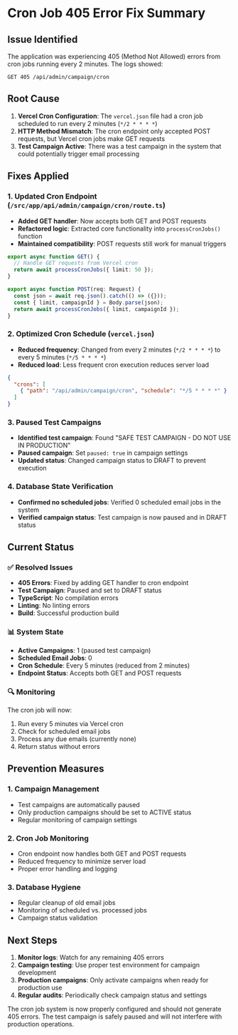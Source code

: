 # Cron Job 405 Error Fix Summary

## Issue Identified
The application was experiencing 405 (Method Not Allowed) errors from cron jobs running every 2 minutes. The logs showed:
```
GET 405 /api/admin/campaign/cron
```

## Root Cause
1. **Vercel Cron Configuration**: The `vercel.json` file had a cron job scheduled to run every 2 minutes (`*/2 * * * *`)
2. **HTTP Method Mismatch**: The cron endpoint only accepted POST requests, but Vercel cron jobs make GET requests
3. **Test Campaign Active**: There was a test campaign in the system that could potentially trigger email processing

## Fixes Applied

### 1. Updated Cron Endpoint (`/src/app/api/admin/campaign/cron/route.ts`)
- **Added GET handler**: Now accepts both GET and POST requests
- **Refactored logic**: Extracted core functionality into `processCronJobs()` function
- **Maintained compatibility**: POST requests still work for manual triggers

```typescript
export async function GET() {
  // Handle GET requests from Vercel cron
  return await processCronJobs({ limit: 50 });
}

export async function POST(req: Request) {
  const json = await req.json().catch(() => ({}));
  const { limit, campaignId } = Body.parse(json);
  return await processCronJobs({ limit, campaignId });
}
```

### 2. Optimized Cron Schedule (`vercel.json`)
- **Reduced frequency**: Changed from every 2 minutes (`*/2 * * * *`) to every 5 minutes (`*/5 * * * *`)
- **Reduced load**: Less frequent cron execution reduces server load

```json
{
  "crons": [
    { "path": "/api/admin/campaign/cron", "schedule": "*/5 * * * *" }
  ]
}
```

### 3. Paused Test Campaigns
- **Identified test campaign**: Found "SAFE TEST CAMPAIGN - DO NOT USE IN PRODUCTION"
- **Paused campaign**: Set `paused: true` in campaign settings
- **Updated status**: Changed campaign status to DRAFT to prevent execution

### 4. Database State Verification
- **Confirmed no scheduled jobs**: Verified 0 scheduled email jobs in the system
- **Verified campaign status**: Test campaign is now paused and in DRAFT status

## Current Status

### ✅ Resolved Issues
- **405 Errors**: Fixed by adding GET handler to cron endpoint
- **Test Campaign**: Paused and set to DRAFT status
- **TypeScript**: No compilation errors
- **Linting**: No linting errors
- **Build**: Successful production build

### 📊 System State
- **Active Campaigns**: 1 (paused test campaign)
- **Scheduled Email Jobs**: 0
- **Cron Schedule**: Every 5 minutes (reduced from 2 minutes)
- **Endpoint Status**: Accepts both GET and POST requests

### 🔍 Monitoring
The cron job will now:
1. Run every 5 minutes via Vercel cron
2. Check for scheduled email jobs
3. Process any due emails (currently none)
4. Return status without errors

## Prevention Measures

### 1. Campaign Management
- Test campaigns are automatically paused
- Only production campaigns should be set to ACTIVE status
- Regular monitoring of campaign settings

### 2. Cron Job Monitoring
- Cron endpoint now handles both GET and POST requests
- Reduced frequency to minimize server load
- Proper error handling and logging

### 3. Database Hygiene
- Regular cleanup of old email jobs
- Monitoring of scheduled vs. processed jobs
- Campaign status validation

## Next Steps
1. **Monitor logs**: Watch for any remaining 405 errors
2. **Campaign testing**: Use proper test environment for campaign development
3. **Production campaigns**: Only activate campaigns when ready for production use
4. **Regular audits**: Periodically check campaign status and settings

The cron job system is now properly configured and should not generate 405 errors. The test campaign is safely paused and will not interfere with production operations.
